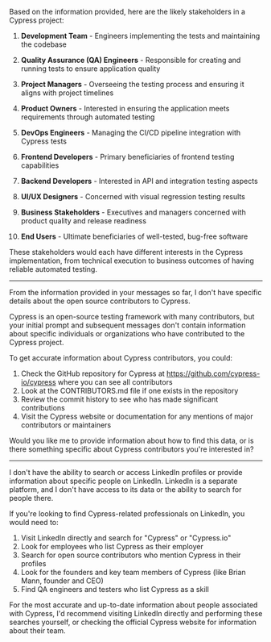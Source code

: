 Based on the information provided, here are the likely stakeholders in a Cypress project:

1. **Development Team** - Engineers implementing the tests and maintaining the codebase
   
2. **Quality Assurance (QA) Engineers** - Responsible for creating and running tests to ensure application quality

3. **Project Managers** - Overseeing the testing process and ensuring it aligns with project timelines

4. **Product Owners** - Interested in ensuring the application meets requirements through automated testing

5. **DevOps Engineers** - Managing the CI/CD pipeline integration with Cypress tests

6. **Frontend Developers** - Primary beneficiaries of frontend testing capabilities

7. **Backend Developers** - Interested in API and integration testing aspects

8. **UI/UX Designers** - Concerned with visual regression testing results

9. **Business Stakeholders** - Executives and managers concerned with product quality and release readiness

10. **End Users** - Ultimate beneficiaries of well-tested, bug-free software

These stakeholders would each have different interests in the Cypress implementation, from technical execution to business outcomes of having reliable automated testing.

---

From the information provided in your messages so far, I don't have specific details about the open source contributors to Cypress. 

Cypress is an open-source testing framework with many contributors, but your initial prompt and subsequent messages don't contain information about specific individuals or organizations who have contributed to the Cypress project.

To get accurate information about Cypress contributors, you could:

1. Check the GitHub repository for Cypress at https://github.com/cypress-io/cypress where you can see all contributors
2. Look at the CONTRIBUTORS.md file if one exists in the repository
3. Review the commit history to see who has made significant contributions
4. Visit the Cypress website or documentation for any mentions of major contributors or maintainers

Would you like me to provide information about how to find this data, or is there something specific about Cypress contributors you're interested in?

---

I don't have the ability to search or access LinkedIn profiles or provide information about specific people on LinkedIn. LinkedIn is a separate platform, and I don't have access to its data or the ability to search for people there.

If you're looking to find Cypress-related professionals on LinkedIn, you would need to:

1. Visit LinkedIn directly and search for "Cypress" or "Cypress.io"
2. Look for employees who list Cypress as their employer
3. Search for open source contributors who mention Cypress in their profiles
4. Look for the founders and key team members of Cypress (like Brian Mann, founder and CEO)
5. Find QA engineers and testers who list Cypress as a skill

For the most accurate and up-to-date information about people associated with Cypress, I'd recommend visiting LinkedIn directly and performing these searches yourself, or checking the official Cypress website for information about their team.